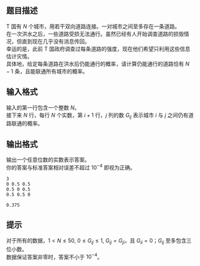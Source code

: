 ## 题目描述

T 国有 $N$ 个城市，用若干双向道路连接。一对城市之间至多存在一条道路。  
在一次洪水之后，一些道路受损无法通行。虽然已经有人开始调查道路的损毁情况，但直到现在几乎没有消息传回。  
幸运的是，此前 T 国政府调查过每条道路的强度，现在他们希望只利用这些信息估计灾情。  
具体地，给定每条道路在洪水后仍能通行的概率，请计算仍能通行的道路恰有 $N-1$ 条，且能联通所有城市的概率。

## 输入格式

输入的第一行包含一个整数 $N$。  
接下来 $N$ 行，每行 $N$ 个实数，第 $i+1$ 行，$j$ 列的数 $G_{ij}$ 表示城市 $i$ 与 $j$ 之间仍有道路联通的概率。

## 输出格式

输出一个任意位数的实数表示答案。  
你的答案与标准答案相对误差不超过 $10^{-4}$ 即视为正确。

```input1
3
0 0.5 0.5
0.5 0 0.5
0.5 0.5 0
```
```output1
0.375
```

## 提示

对于所有的数据，$1 < N \leq 50,\ 0 \leq G_{ij} \leq 1,\ G_{ij}=G_{ji}$，且 $G_{ii}=0$；$G_{ij}$ 至多包含三位小数。  
数据保证答案非零时，答案不小于 $10^{-4}$。
